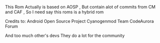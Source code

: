 This Rom Actually is based on AOSP , 
But contain alot of commits from CM and CAF , So I need say this roms is a hybrid rom



Credits to:
Android Open Source Project
Cyanogenmod Team
CodeAurora Forum

And too much other's devs 
They do a lot for the community
